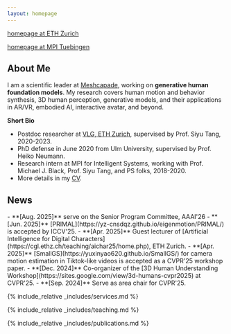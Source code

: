 ```yaml
---
layout: homepage
---
```


[homepage at ETH Zurich](https://vlg.inf.ethz.ch/team/Dr-Yan-Zhang.html)

[homepage at MPI Tuebingen](https://ps.is.mpg.de/~yzhang)



## About Me
I am a scientific leader at [Meshcapade](https://meshcapade.com/), working on **generative human foundation models**. 
My research covers human motion and behavior synthesis, 3D human perception, generative models, and their applications in AR/VR, embodied AI, interactive avatar, and beyond.

**Short Bio**
- Postdoc researcher at [VLG, ETH Zurich](https://vlg.inf.ethz.ch), supervised by Prof. Siyu Tang, 2020-2023. 
- PhD defense in June 2020 from Ulm University, supervised by Prof. Heiko Neumann. 
- Research intern at MPI for Intelligent Systems, working with Prof. Michael J. Black, Prof. Siyu Tang, and PS folks, 2018-2020.
- More details in my [CV](assets/files/yanzhang_CV.pdf).


## News
<div class="news-scroll" markdown="1">
- **[Aug. 2025]** serve on the Senior Program Committee, AAAI'26
- **[Jun. 2025]** [PRIMAL](https://yz-cnsdqz.github.io/eigenmotion/PRIMAL/) is accepted by ICCV'25. 
- **[Apr. 2025]** Guest lecturer of [Artificial Intelligence for Digital Characters](https://cgl.ethz.ch/teaching/aichar25/home.php), ETH Zurich.
- **[Apr. 2025]** [SmallGS](https://yuxinyao620.github.io/SmallGS/) for camera motion estimation in Tiktok-like videos is accepted as a CVPR'25 workshop paper. 
- **[Dec. 2024]** Co-organizer of the [3D Human Understanding Workshop](https://sites.google.com/view/3d-humans-cvpr2025) at CVPR'25. 
- **[Sep. 2024]** Serve as area chair for CVPR'25.
</div>


{% include_relative _includes/services.md %}

{% include_relative _includes/teaching.md %}

{% include_relative _includes/publications.md %}

